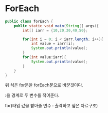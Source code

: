 ForEach
=============
```java
public class forEach {
    public static void main(String[] args){
        int[] iarr = {10,20,30,40,50};

        for(int i = 0; i < iarr.length; i++){
            int value = iarr[i];
            System.out.println(value);
        }
        for(int value:iarr){
            System.out.println(value);
        }
    }
}

```

위 식은 for문을 forEach문으로 바꾼것이다.

:을 경계로 두 변수를 적어준다.

for(타입 값을 받아줄 변수 : 출력하고 싶은 자료구조)